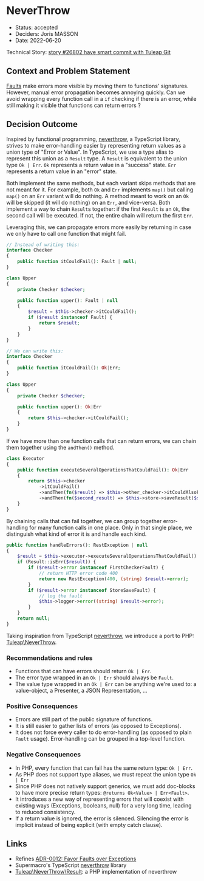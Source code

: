 # NeverThrow

* Status: accepted
* Deciders: Joris MASSON
* Date: 2022-06-20

Technical Story: [story #26802 have smart commit with Tuleap Git][1]

## Context and Problem Statement

[Faults][0] make errors more visible by moving them to functions' signatures. However, manual error propagation becomes annoying quickly. Can we avoid wrapping every function call in a `if` checking if there is an error, while still making it visible that functions can return errors ?

## Decision Outcome

Inspired by functional programming, [neverthrow][2], a TypeScript library, strives to make error-handling easier by representing return values as a union type of "Error or Value". In TypeScript, we use a type alias to represent this union as  a `Result` type. A `Result` is equivalent to the union type `Ok | Err`. `Ok` represents a return value in a "success" state. `Err` represents a return value in an "error" state.

Both implement the same methods, but each variant skips methods that are not meant for it. For example, both `Ok` and `Err` implements `map()` but calling `map()` on an `Err` variant will do nothing. A method meant to work on an `Ok` will be skipped (it will do nothing) on an `Err`, and vice-versa. Both implement a way to chain `Result`s together: if the first `Result` is an `Ok`, the second call will be executed. If not, the entire chain will return the first `Err`.

Leveraging this, we can propagate errors more easily by returning in case we only have to call one function that might fail.

```php
// Instead of writing this:
interface Checker
{
    public function itCouldFail(): Fault | null;
}

class Upper
{
    private Checker $checker;

    public function upper(): Fault | null
    {
        $result = $this->checker->itCouldFail();
        if ($result instanceof Fault) {
            return $result;
        }
    }
}
```
```php
// We can write this:
interface Checker
{
    public function itCouldFail(): Ok|Err;
}

class Upper
{
    private Checker $checker;

    public function upper(): Ok|Err
    {
        return $this->checker->itCouldFail();
    }
}
```

If we have more than one function calls that can return errors, we can chain them together using the `andThen()` method.

```php
class Executor
{
    public function executeSeveralOperationsThatCouldFail(): Ok|Err
    {
        return $this->checker
            ->itCouldFail()
            ->andThen(fn($result) => $this->other_checker->itCouldAlsoFail($result))
            ->andThen(fn($second_result) => $this->store->saveResult($second_result));
    }
}
```

By chaining calls that can fail together, we can group together error-handling for many function calls in one place. Only in that single place, we distinguish what kind of error it is and handle each kind.

```php
public function handleErrors(): RestException | null
{
    $result = $this->executor->executeSeveralOperationsThatCouldFail()
    if (Result::isErr($result)) {
        if ($result->error instanceof FirstCheckerFault) {
            // return HTTP error code 400
            return new RestException(400, (string) $result->error);
        }
        if ($result->error instanceof StoreSaveFault) {
            // log the fault
            $this->logger->error((string) $result->error);
        }
    }
    return null;
}
```

Taking inspiration from TypeScript [neverthrow][2], we introduce a port to PHP: [Tuleap\NeverThrow][3].

### Recommendations and rules

* Functions that can have errors should return `Ok | Err`.
* The error type wrapped in an `Ok | Err` should always be `Fault`.
* The value type wrapped in an `Ok | Err` can be anything we're used to: a value-object, a Presenter, a JSON Representation, …

### Positive Consequences

* Errors are still part of the public signature of functions.
* It is still easier to gather lists of errors (as opposed to Exceptions).
* It does not force every caller to do error-handling (as opposed to plain `Fault` usage). Error-handling can be grouped in a top-level function.

### Negative Consequences

* In PHP, every function that can fail has the same return type: `Ok | Err`.
* As PHP does not support type aliases, we must repeat the union type `Ok | Err`
* Since PHP does not natively support generics, we must add doc-blocks to have more precise return types: `@returns Ok<Value> | Err<Fault>`.
* It introduces a new way of representing errors that will coexist with existing ways (Exceptions, booleans, null) for a very long time, leading to reduced consistency.
* If a return value is ignored, the error is silenced. Silencing the error is implicit instead of being explicit (with empty catch clause).

## Links

* Refines [ADR-0012: Favor Faults over Exceptions][0]
* Supermacro's TypeScript [neverthrow][2] library
* [Tuleap\NeverThrow\Result][3]: a PHP implementation of neverthrow

[0]: ./0012-faults-over-exceptions.md
[1]: https://tuleap.net/plugins/tracker/?aid=26802
[2]: https://github.com/supermacro/neverthrow
[3]: ../src/common/NeverThrow/README.md
